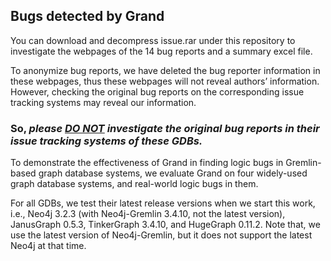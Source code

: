 ## Bugs detected by Grand
You can download and decompress issue.rar under this repository to investigate the webpages of the 14 bug reports and a summary excel file.

To anonymize bug reports, we have deleted the bug reporter information in these webpages, thus these webpages will not reveal authors’ information. However, checking the original bug reports on the corresponding issue tracking systems may reveal our information.  
### So, *please <u>DO NOT</u> investigate the original bug reports in their issue tracking systems of these GDBs.*

To demonstrate the effectiveness of Grand in finding logic bugs in Gremlin-based graph database systems, we evaluate Grand on four widely-used graph database systems, and real-world logic bugs in them.

For all GDBs, we test their latest release versions when we start this work, i.e., Neo4j 3.2.3 (with Neo4j-Gremlin 3.4.10, not the latest version), JanusGraph 0.5.3, TinkerGraph 3.4.10, and HugeGraph 0.11.2. Note that, we use the latest version of Neo4j-Gremlin, but it does not support the latest Neo4j at that time.
